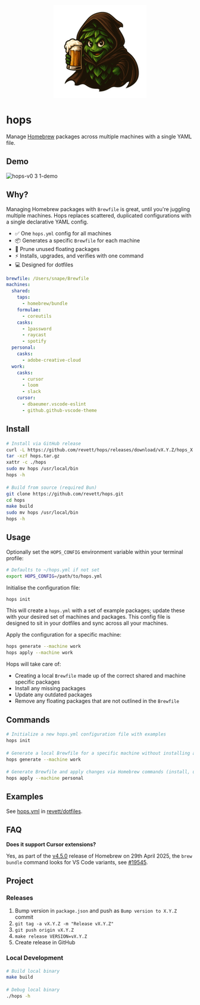 <p align="center">
  <img src="./assets/logo.png" width="250px">
</p>

# hops

Manage [Homebrew](https://brew.sh) packages across multiple machines with a single YAML file.

## Demo

![hops-v0 3 1-demo](https://github.com/user-attachments/assets/253624a3-270a-4f17-b92f-825593b426f7)

## Why?

Managing Homebrew packages with `Brewfile` is great, until you're juggling multiple machines.
Hops replaces scattered, duplicated configurations with a single declarative YAML config.

- ✅ One `hops.yml` config for all machines
- 📦 Generates a specific `Brewfile` for each machine
- 🧹 Prune unused floating packages
- ⚡ Installs, upgrades, and verifies with one command
- 💻 Designed for dotfiles

```yaml
brewfile: /Users/snape/Brewfile
machines:
  shared:
    taps:
      - homebrew/bundle
    formulae:
      - coreutils
    casks:
      - 1password
      - raycast
      - spotify
  personal:
    casks:
      - adobe-creative-cloud
  work:
    casks:
      - cursor
      - loom
      - slack
    cursor:
      - dbaeumer.vscode-eslint
      - github.github-vscode-theme
```

## Install

```bash
# Install via GitHub release
curl -L https://github.com/revett/hops/releases/download/vX.Y.Z/hops_X.Y.Z_darwin_arm64.tar.gz -o hops.tar.gz
tar -xzf hops.tar.gz
xattr -c ./hops
sudo mv hops /usr/local/bin
hops -h

# Build from source (required Bun)
git clone https://github.com/revett/hops.git
cd hops
make build
sudo mv hops /usr/local/bin
hops -h
```

## Usage

Optionally set the `HOPS_CONFIG` environment variable within your terminal profile:

```bash
# Defaults to ~/hops.yml if not set
export HOPS_CONFIG=/path/to/hops.yml
```

Initialise the configuration file:

```bash
hops init
```

This will create a `hops.yml` with a set of example packages; update these with your desired set of
machines and packages. This config file is designed to sit in your dotfiles and sync across all your
machines.

Apply the configuration for a specific machine:

```bash
hops generate --machine work
hops apply --machine work
```

Hops will take care of:

- Creating a local `Brewfile` made up of the correct shared and machine specific packages
- Install any missing packages
- Update any outdated packages
- Remove any floating packages that are not outlined in the `Brewfile`

## Commands

```bash
# Initialize a new hops.yml configuration file with examples
hops init

# Generate a local Brewfile for a specific machine without installing anything
hops generate --machine work

# Generate Brewfile and apply changes via Homebrew commands (install, upgrade, cleanup)
hops apply --machine personal
```

## Examples

See [hops.yml](https://github.com/revett/dotfiles/blob/main/hops.yml) in
[revett/dotfiles](https://github.com/revett/dotfiles).

## FAQ

**Does it support Cursor extensions?**

Yes, as part of the [v4.5.0](https://brew.sh/2025/04/29/homebrew-4.5.0/) release of Homebrew on 29th
April 2025, the `brew bundle` command looks for VS Code variants, see
[#19545](https://github.com/Homebrew/brew/pull/19545).

## Project

### Releases

1. Bump version in `package.json` and push as `Bump version to X.Y.Z` commit
1. `git tag -a vX.Y.Z -m "Release vX.Y.Z"`
1. `git push origin vX.Y.Z`
1. `make release VERSION=vX.Y.Z`
1. Create release in GitHub

### Local Development

```bash
# Build local binary
make build

# Debug local binary
./hops -h
```
